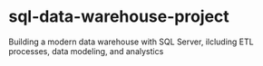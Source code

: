 # sql-data-warehouse-project
Building a modern data warehouse with SQL Server, ilcluding ETL processes, data modeling, and analystics
